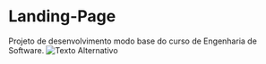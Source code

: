 # Landing-Page
Projeto de desenvolvimento modo base do curso de Engenharia de Software.
![Texto Alternativo](images/landing-page-bykaue.netfily.app.jpeg)
